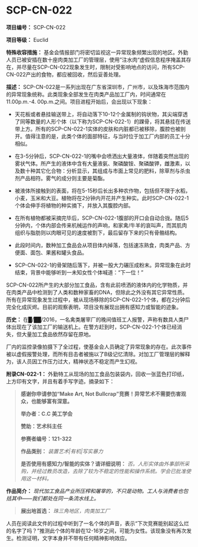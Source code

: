 # SCP-CN-022

**项目编号：** SCP-CN-022

**项目等级：** Euclid

**特殊收容措施：** 基金会情报部门将密切监视这一异常现象频繁出现的地区。外勤人员已被安插在数十座肉类加工厂的管理层，使用”注水肉“虚假信息程序掩盖其存在，并尽量在SCP-CN-022现象发生时，限制对受影响地点的访问，所有SCP-CN-022产出的食物，都应被回收，然后妥善处理。

**描述：** SCP-CN-022是一系列出现在广东省深圳市，广州市，以及珠海市范围内的异常现象统称。此类现象全部发生在肉类产品加工厂内，时间通常在11.00p.m.-4. 00p.m.之间。项目进程开始后，会出现以下现象：

- 天花板或者悬挂输送带上，将自动落下10-12个金属制的钩状物，其尖端穿透了同等数量的人形个体（以下称为SCP-CN-022-1）的踝骨，将其悬挂在传送带上方。所有的SCP-CN-022-1实体的皮肤和内脏都已被移除，腹腔也被剖开。值得注意的是，此类个体的面部特征，与当时位于加工厂内部的员工十分相似。

- 在3-5分钟后，SCP-CN-022-1的嘴中会喷洒出大量液体，伴随着突然出现的雾状气体。所产生的液体中含有大量液氨、聚磷酸铵、聚磷酸钾，雌激素，以及数十种其它化合物：分析显示，其组成与市面上常见的肥料，除草剂与杀虫剂产品相符。雾气的成分则主要是菊酯。

- 被液体所接触到的表面，将在5-15秒后长出多种农作物，包括但不限于水稻，小麦，玉米和大豆。植物将在2分钟内开花并产生种实。此时SCP-CN-022-1个体会伸手将植物的种实摘下，并放入其腹腔内部。

- 在所有植物都被采摘完毕后，SCP-CN-022-1腹部的开口会自动合拢。随后5分钟内，个体内部会传来机械运作的声响，和家禽/牛羊的哀叫声，而其肌肉组织与脂肪则以肉眼可见的速度被割下，最后留存下来的只有骨骼结构。

- 此段时间内，数种加工食品会从项目体内掉落，包括速冻熟食，肉类产品、方便面、面包、果酱和罐头食品。

- SCP-CN-022-1的骨架随后落下，并被一股大力碾压成粉末。异常现象在此时结束，背景中能够听到一未知女性个体喊道：“下一位！”

SCP-CN-022所产生的大部分加工食品，含有此前喷洒的液体内的化学物质，并在肉类产品中检测到了人类和数种家畜的DNA，但除此之外没有其它异常性质。所有在异常现象发生过程中，被从现场移除的SCP-CN-022-1个体，都在2分钟后完全化成灰烬。目前的观察表明，项目没有展现出拥有感知力或智能的迹象。

**历史：** 在█/██/2016，一名禽类屠宰厂的晚间值班工人报警，声称有数具人类尸体出现在了该加工厂的输送机上。在警方赶到时，SCP-CN-022-1个体已经消失，但大量加工食品依然存留在原地。

厂内的监控录像拍摄下了全过程，使基金会人员确定了异常现象的存在。此次事件被以虚假报警处理，而所有目击者被施以了B级记忆清除。对加工厂管理层的解释为，该人员因工作压力过大，精神状态不稳定而产生幻视。

**附录CN-022-1：** 外勤特工从现场的加工食品包装袋内，回收一张蓝色打印纸，上方印有文字，并且有着手写字迹。摘录如下：


> **感谢你申请参加“Make Art, Not Bullcrap”竞赛！异常艺术不需要伤害观众，也能够富有深意。** 
> 
> **举办者：C.C 美工学会** 
> 
> **赞助：艺术科主任** 
> 
> **参赛者编号：121-322** 
> 
> **作品类别：** *装置艺术|有机|写实暴力* 
> 
> **是否使用有感知力/智能的实体？请详细说明：** *否。人形实体由外事部所采购，并经过教员改造，去除了较为不稳定的性能和操作系统。学会已批准使用这一材料。* 

**作品简介：** *现代加工食品产业所压榨和屠宰的，不只是动物。工人与消费者也包括其中——我们都处在同一条流水线上。* 
> 
> **展出地首选：** *珠三角地区，肉类加工厂* 
> 

人员在阅读此文件的过程中听到了一名个体的声音，表示“下次竞赛能别起这么烂的名字了吗？”推测此个体的年龄在12-16岁之间，可能为女性。该现象没有再次发生。检测证明，文字本身并不带有任何精神影响效应。


